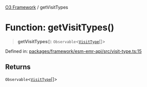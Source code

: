 [O3 Framework](../API.md) / getVisitTypes

# Function: getVisitTypes()

> **getVisitTypes**(): `Observable`\<[`VisitType`](../interfaces/VisitType.md)[]\>

Defined in: [packages/framework/esm-emr-api/src/visit-type.ts:15](https://github.com/UjjawalPrabhat/openmrs-esm-core/blob/main/packages/framework/esm-emr-api/src/visit-type.ts#L15)

## Returns

`Observable`\<[`VisitType`](../interfaces/VisitType.md)[]\>
